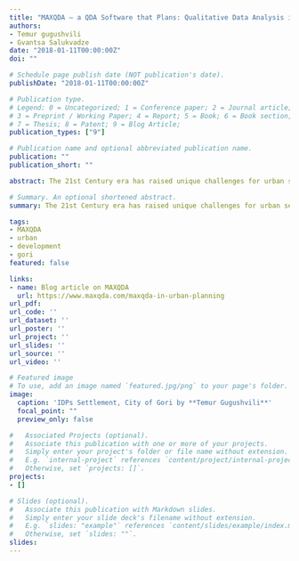 ```yaml
---
title: "MAXQDA – a QDA Software that Plans: Qualitative Data Analysis in Urban Planning"
authors:
- Temur gugushvili
- Gvantsa Salukvadze
date: "2018-01-11T00:00:00Z"
doi: ""

# Schedule page publish date (NOT publication's date).
publishDate: "2018-01-11T00:00:00Z"

# Publication type.
# Legend: 0 = Uncategorized; 1 = Conference paper; 2 = Journal article;
# 3 = Preprint / Working Paper; 4 = Report; 5 = Book; 6 = Book section;
# 7 = Thesis; 8 = Patent; 9 = Blog Article;
publication_types: ["9"]

# Publication name and optional abbreviated publication name.
publication: ""
publication_short: ""

abstract: The 21st Century era has raised unique challenges for urban settlements and the development of many cities around the world still hinges on outdated urban planning approaches. Urban planning is often hindered by poor planning trends, which serve as the utmost barriers to development and divorce global goals from true localization. Despite the fact that many international policy documents such as the Sustainable Development Goals (Goal 11 – Sustainable Cities and Communities), New Urban Agenda (Habitat III), EU/Georgia Association Agreement, etc., outlined guidelines for inclusive and sustainable development, the real obstacle of how to execute global or national objects on the local level remains.

# Summary. An optional shortened abstract.
summary: The 21st Century era has raised unique challenges for urban settlements and the development of many cities around the world still hinges on outdated urban planning approaches.

tags:
- MAXQDA
- urban
- development
- gori
featured: false

links:
- name: Blog article on MAXQDA
  url: https://www.maxqda.com/maxqda-in-urban-planning
url_pdf: 
url_code: ''
url_dataset: ''
url_poster: ''
url_project: ''
url_slides: ''
url_source: ''
url_video: ''

# Featured image
# To use, add an image named `featured.jpg/png` to your page's folder. 
image:
  caption: 'IDPs Settlement, City of Gori by **Temur Gugushvili**'
  focal_point: ""
  preview_only: false

#   Associated Projects (optional).
#   Associate this publication with one or more of your projects.
#   Simply enter your project's folder or file name without extension.
#   E.g. `internal-project` references `content/project/internal-project/index.md`.
#   Otherwise, set `projects: []`.
projects: 
- []

# Slides (optional).
#   Associate this publication with Markdown slides.
#   Simply enter your slide deck's filename without extension.
#   E.g. `slides: "example"` references `content/slides/example/index.md`.
#   Otherwise, set `slides: ""`.
slides: 
---
```


